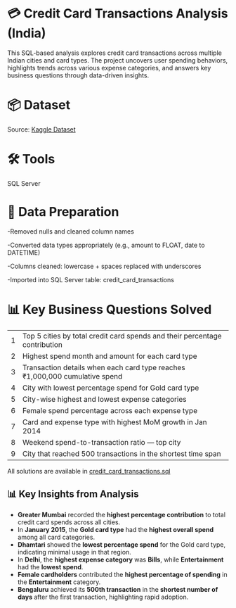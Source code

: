 #  💳  **Credit Card Transactions Analysis (India)**

This SQL-based analysis explores credit card transactions across multiple Indian cities and card types. The project uncovers user spending behaviors, highlights trends across various expense categories, and answers key business questions through data-driven insights.

#  📦 **Dataset**
Source: [Kaggle Dataset](https://www.kaggle.com/datasets/thedevastator/analyzing-credit-card-spending-habits-in-india)


#  🛠 **Tools**

SQL Server


#  🧹 **Data Preparation**

-Removed nulls and cleaned column names

-Converted data types appropriately (e.g., amount to FLOAT, date to DATETIME)

-Columns cleaned: lowercase + spaces replaced with underscores

-Imported into SQL Server table: credit_card_transactions


#  📊 **Key Business Questions Solved**
|  |  |
|---|----------|
| 1 | Top 5 cities by total credit card spends and their percentage contribution |
| 2 | Highest spend month and amount for each card type |
| 3 | Transaction details when each card type reaches ₹1,000,000 cumulative spend |
| 4 | City with lowest percentage spend for Gold card type |
| 5 | City-wise highest and lowest expense categories |
| 6 | Female spend percentage across each expense type |
| 7 | Card and expense type with highest MoM growth in Jan 2014 |
| 8 | Weekend spend-to-transaction ratio — top city |
| 9 | City that reached 500 transactions in the shortest time span |


All solutions are available in [credit_card_transactions.sql](credit_card_transactions.sql)


## 📊 Key Insights from Analysis

- **Greater Mumbai** recorded the **highest percentage contribution** to total credit card spends across all cities.
- In **January 2015**, the **Gold card type** had the **highest overall spend** among all card categories.
- **Dhamtari** showed the **lowest percentage spend** for the Gold card type, indicating minimal usage in that region.
- In **Delhi**, the **highest expense category** was **Bills**, while **Entertainment** had the **lowest spend**.
- **Female cardholders** contributed the **highest percentage of spending** in the **Entertainment** category.
- **Bengaluru** achieved its **500th transaction** in the **shortest number of days** after the first transaction, highlighting rapid adoption.
